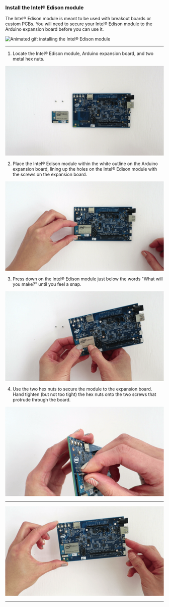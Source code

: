 ### Install the Intel® Edison module

The Intel® Edison module is meant to be used with breakout boards or custom PCBs. You will need to secure your Intel® Edison module to the Arduino expansion board before you can use it.

![Animated gif: installing the Intel® Edison module](images/module_install-animated.gif)

---

1. Locate the Intel® Edison module, Arduino expansion board, and two metal hex nuts.

  ![Parts needed when installing the Intel® Edison module](images/module_install-overview.png)

2. Place the Intel® Edison module within the white outline on the Arduino expansion board, lining up the holes on the Intel® Edison module with the screws on the expansion board.

  ![Placement of Intel® Edison module on Arduino expansion board](images/module_install-placement.png)

3. Press down on the Intel® Edison module just below the words "What will you make?" until you feel a snap.

  ![Press down on Intel® Edison module](images/module_install-press_down.png)

4. Use the two hex nuts to secure the module to the expansion board. Hand tighten (but not too tight) the hex nuts onto the two screws that protrude through the board.

  ![Securing module with hex nut](images/module_install-screws.png)

----

![Intel® Edison module installed](images/module_install-done.png)

----